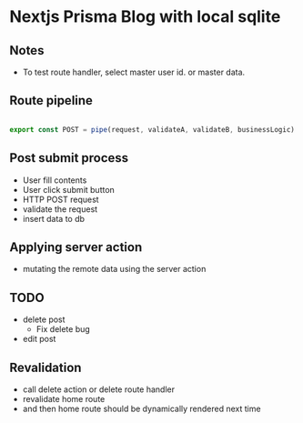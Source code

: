 
# Nextjs Prisma Blog with local sqlite

## Notes

- To test route handler, select master user id. or master data.

## Route pipeline

```ts

export const POST = pipe(request, validateA, validateB, businessLogic)

```

## Post submit process

- User fill contents
- User click submit button
- HTTP POST request
- validate the request
- insert data to db

## Applying server action

- mutating the remote data using the server action

## TODO

- delete post
  - Fix delete bug
- edit post

## Revalidation

- call delete action or delete route handler
- revalidate home route
- and then home route should be dynamically rendered next time
